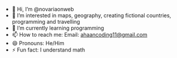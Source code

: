 - 👋 Hi, I’m @novariaonweb
- 👀 I’m interested in maps, geography, creating fictional countries, programming and travelling
- 🌱 I’m currently learning programming
- 📫 How to reach me: Email: ahaancoding11@gmail.com
- 😄 Pronouns: He/Him
- ⚡ Fun fact: I understand math

<!---
novariaonweb/novariaonweb is a ✨ special ✨ repository because its `README.md` (this file) appears on your GitHub profile.
You can click the Preview link to take a look at your changes.
--->

